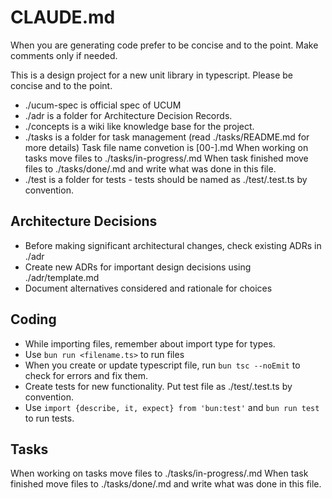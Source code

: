 # CLAUDE.md

When you are generating code prefer to be concise and to the point.
Make comments only if needed.

This is a design project for a new unit library in typescript.
Please be concise and to the point.

* ./ucum-spec is official spec of UCUM
* ./adr is a folder for Architecture Decision Records.
* ./concepts is a wiki like knowledge base for the project.
* ./tasks is a folder for task management (read ./tasks/README.md for more details)
   Task file name convetion is [00<X>-<task-name>].md
   When working on tasks move files to ./tasks/in-progress/<filename>.md
   When task finished move files to ./tasks/done/<filename>.md and write what was done in this file.
* ./test is a folder for tests - tests should be named as ./test/<filename>.test.ts by convention.

## Architecture Decisions

* Before making significant architectural changes, check existing ADRs in ./adr
* Create new ADRs for important design decisions using ./adr/template.md
* Document alternatives considered and rationale for choices

## Coding

* While importing files, remember about import type for types.
* Use `bun run <filename.ts>` to run files
* When you create or update typescript file, run `bun tsc --noEmit` to check for errors and fix them.
* Create tests for new functionality. Put test file as ./test/<filename>.test.ts by convention.
* Use `import {describe, it, expect} from 'bun:test'` and `bun run test` to run tests.


## Tasks

When working on tasks move files to ./tasks/in-progress/<filename>.md
When task finished move files to ./tasks/done/<filename>.md and write what was done in this file.





